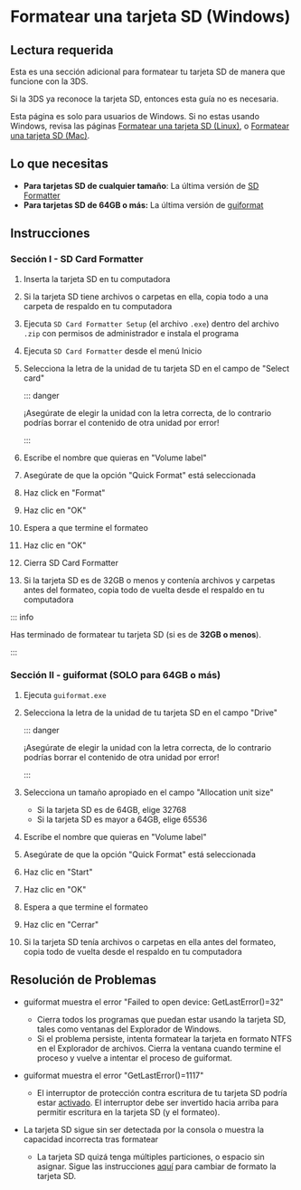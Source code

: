 # Formatear una tarjeta SD (Windows)

## Lectura requerida

Esta es una sección adicional para formatear tu tarjeta SD de manera que funcione con la 3DS.

Si la 3DS ya reconoce la tarjeta SD, entonces esta guía no es necesaria.

Esta página es solo para usuarios de Windows. Si no estas usando Windows, revisa las páginas [Formatear una tarjeta SD (Linux)](formatting-sd-\(linux\)), o [Formatear una tarjeta SD (Mac)](formatting-sd-\(mac\)).

## Lo que necesitas

- **Para tarjetas SD de cualquier tamaño**: La última versión de [SD Formatter](https://www.sdcard.org/downloads/formatter/sd-memory-card-formatter-for-windows-download/)
- **Para tarjetas SD de 64GB o más:** La última versión de [guiformat](http://ridgecrop.co.uk/index.htm?guiformat.htm)

## Instrucciones

### Sección I - SD Card Formatter

1. Inserta la tarjeta SD en tu computadora

2. Si la tarjeta SD tiene archivos o carpetas en ella, copia todo a una carpeta de respaldo en tu computadora

3. Ejecuta `SD Card Formatter Setup` (el archivo `.exe`) dentro del archivo `.zip` con permisos de administrador e instala el programa

4. Ejecuta `SD Card Formatter` desde el menú Inicio

5. Selecciona la letra de la unidad de tu tarjeta SD en el campo de "Select card"

    ::: danger

    ¡Asegúrate de elegir la unidad con la letra correcta, de lo contrario podrías borrar el contenido de otra unidad por error!

    :::

6. Escribe el nombre que quieras en "Volume label"

7. Asegúrate de que la opción "Quick Format" está seleccionada

8. Haz click en "Format"

9. Haz clic en "OK"

10. Espera a que termine el formateo

11. Haz clic en "OK"

12. Cierra SD Card Formatter

13. Si la tarjeta SD es de 32GB o menos y contenía archivos y carpetas antes del formateo, copia todo de vuelta desde el respaldo en tu computadora

::: info

Has terminado de formatear tu tarjeta SD (si es de **32GB o menos**).

:::

### Sección II - guiformat (SOLO para 64GB o más)

1. Ejecuta `guiformat.exe`

2. Selecciona la letra de la unidad de tu tarjeta SD en el campo "Drive"

    ::: danger

    ¡Asegúrate de elegir la unidad con la letra correcta, de lo contrario podrías borrar el contenido de otra unidad por error!

    :::

3. Selecciona un tamaño apropiado en el campo "Allocation unit size"
    - Si la tarjeta SD es de 64GB, elige 32768
    - Si la tarjeta SD es mayor a 64GB, elige 65536

4. Escribe el nombre que quieras en "Volume label"

5. Asegúrate de que la opción "Quick Format" está seleccionada

6. Haz clic en "Start"

7. Haz clic en "OK"

8. Espera a que termine el formateo

9. Haz clic en "Cerrar"

10. Si la tarjeta SD tenía archivos o carpetas en ella antes del formateo, copia todo de vuelta desde el respaldo en tu computadora

## Resolución de Problemas

- guiformat muestra el error "Failed to open device: GetLastError()=32"
    - Cierra todos los programas que puedan estar usando la tarjeta SD, tales como ventanas del Explorador de Windows.
    - Si el problema persiste, intenta formatear la tarjeta en formato NTFS en el Explorador de archivos. Cierra la ventana cuando termine el proceso y vuelve a intentar el proceso de guiformat.

- guiformat muestra el error "GetLastError()=1117"
    - El interruptor de protección contra escritura de tu tarjeta SD podría estar [activado](/images/sdlock.png). El interruptor debe ser invertido hacia arriba para permitir escritura en la tarjeta SD (y el formateo).

- La tarjeta SD sigue sin ser detectada por la consola o muestra la capacidad incorrecta tras formatear
    - La tarjeta SD quizá tenga múltiples particiones, o espacio sin asignar. Sigue las instrucciones [aquí](https://wiki.hacks.guide/wiki/SD_Clean/Windows) para cambiar de formato la tarjeta SD.
